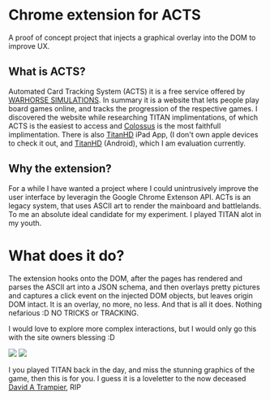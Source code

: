 # Chrome extension for ACTS

A proof of concept project that injects a graphical overlay into the DOM to improve UX.

## What is ACTS?

Automated Card Tracking System (ACTS) it is a free service offered by [WARHORSE SIMULATIONS](http://www.warhorsesim.com/). In summary it is a website that lets people play board games online, and tracks the progression of the respective games. I discovered the website while researching TITAN implimentations, of which ACTS is the easiest to access and [Colossus](http://colossus.sourceforge.net/) is the most faithfull implimentation. There is also [TitanHD](https://apps.apple.com/gb/app/titan-hd/id488026817) iPad App, (I don't own apple devices to check it out, and [TitanHD](https://play.google.com/store/apps/details?id=ca.valleygames.titan&hl=en) (Android), which I am evaluation currently.

## Why the extension?

For a while I have wanted a project where I could unintrusively improve the user interface by leveragin the Google Chrome Extenson API. ACTs is an legacy system, that uses ASCII art to render the mainboard and battlelands. To me an absolute ideal candidate for my experiment. I played TITAN alot in my youth.

# What does it do?

The extension hooks onto the DOM, after the pages has rendered and parses the ASCII art into a JSON schema, and then overlays pretty pictures and captures a click event on the injected DOM objects, but leaves origin DOM intact. It is an overlay, no more, no less. And that is all it does. Nothing nefarious :D NO TRICKS or TRACKING.

I would love to explore more complex interactions, but I would only go this with the site owners blessing :D

![](./images/before.png)
![](./images/after.png)

I you played TITAN back in the day, and miss the stunning graphics of the game, then this is for you. I guess it is a loveletter to the now deceased [David A Trampier](https://en.wikipedia.org/wiki/David_A._Trampier), RIP
